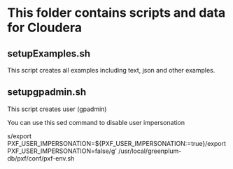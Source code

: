 # This folder contains scripts and data for Cloudera

## setupExamples.sh
This script creates all examples including text, json and other examples.

## setupgpadmin.sh
This script creates user (gpadmin)

You can use this sed command to disable user impersonation

s/export PXF_USER_IMPERSONATION=${PXF_USER_IMPERSONATION:=true}/export PXF_USER_IMPERSONATION=false/g' /usr/local/greenplum-db/pxf/conf/pxf-env.sh
